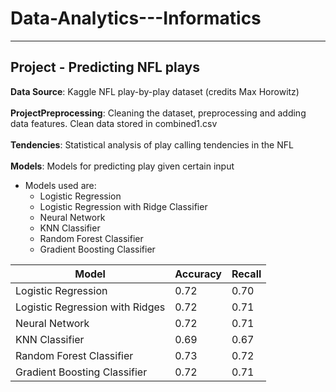 # Data-Analytics---Informatics
-------------------------------
## Project - Predicting NFL plays
**Data Source**: Kaggle NFL play-by-play dataset (credits Max Horowitz)\
\
**ProjectPreprocessing**: Cleaning the dataset, preprocessing and adding data features. Clean data stored in combined1.csv\
\
**Tendencies**: Statistical  analysis  of play calling tendencies in the NFL\
\
**Models**: Models for predicting play given certain input

+ Models used are:
    - Logistic Regression
    - Logistic Regression with Ridge Classifier
    - Neural Network
    - KNN Classifier
    - Random Forest Classifier
    - Gradient Boosting Classifier

| Model                           	| Accuracy 	| Recall 	|
|---------------------------------	|----------	|--------	|
| Logistic Regression             	| 0.72     	| 0.70   	|
| Logistic Regression with Ridges 	| 0.72     	| 0.71   	|
| Neural Network                  	| 0.72     	| 0.71   	|
| KNN Classifier                  	| 0.69     	| 0.67   	|
| Random Forest Classifier        	| 0.73     	| 0.72   	|
| Gradient Boosting Classifier    	| 0.72     	| 0.71   	|
